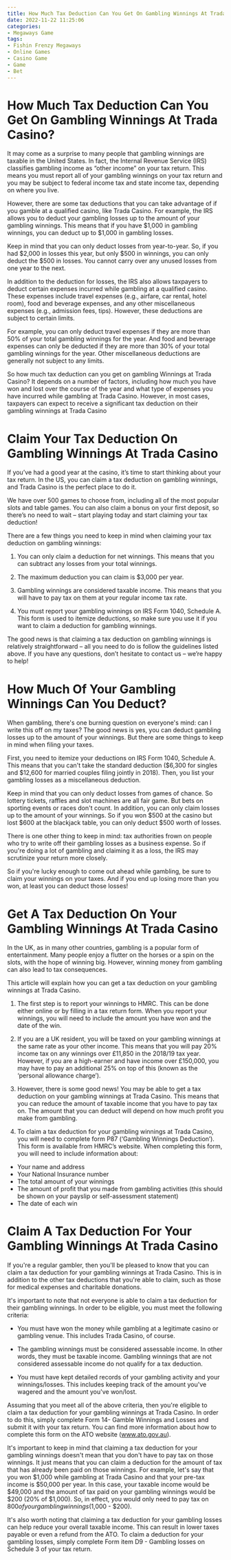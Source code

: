 ```yaml
---
title: How Much Tax Deduction Can You Get On Gambling Winnings At Trada Casino
date: 2022-11-22 11:25:06
categories:
- Megaways Game
tags:
- Fishin Frenzy Megaways
- Online Games
- Casino Game
- Game
- Bet
---
```



#  How Much Tax Deduction Can You Get On Gambling Winnings At Trada Casino?

It may come as a surprise to many people that gambling winnings are taxable in the United States. In fact, the Internal Revenue Service (IRS) classifies gambling income as “other income” on your tax return. This means you must report all of your gambling winnings on your tax return and you may be subject to federal income tax and state income tax, depending on where you live.

However, there are some tax deductions that you can take advantage of if you gamble at a qualified casino, like Trada Casino. For example, the IRS allows you to deduct your gambling losses up to the amount of your gambling winnings. This means that if you have $1,000 in gambling winnings, you can deduct up to $1,000 in gambling losses.

Keep in mind that you can only deduct losses from year-to-year. So, if you had $2,000 in losses this year, but only $500 in winnings, you can only deduct the $500 in losses. You cannot carry over any unused losses from one year to the next.

In addition to the deduction for losses, the IRS also allows taxpayers to deduct certain expenses incurred while gambling at a qualified casino. These expenses include travel expenses (e.g., airfare, car rental, hotel room), food and beverage expenses, and any other miscellaneous expenses (e.g., admission fees, tips). However, these deductions are subject to certain limits.

For example, you can only deduct travel expenses if they are more than 50% of your total gambling winnings for the year. And food and beverage expenses can only be deducted if they are more than 30% of your total gambling winnings for the year. Other miscellaneous deductions are generally not subject to any limits.

So how much tax deduction can you get on gambling Winnings at Trada Casino? It depends on a number of factors, including how much you have won and lost over the course of the year and what type of expenses you have incurred while gambling at Trada Casino. However, in most cases, taxpayers can expect to receive a significant tax deduction on their gambling winnings at Trada Casino

#  Claim Your Tax Deduction On Gambling Winnings At Trada Casino

If you’ve had a good year at the casino, it’s time to start thinking about your tax return. In the US, you can claim a tax deduction on gambling winnings, and Trada Casino is the perfect place to do it.

We have over 500 games to choose from, including all of the most popular slots and table games. You can also claim a bonus on your first deposit, so there’s no need to wait – start playing today and start claiming your tax deduction!

There are a few things you need to keep in mind when claiming your tax deduction on gambling winnings:

1. You can only claim a deduction for net winnings. This means that you can subtract any losses from your total winnings.

2. The maximum deduction you can claim is $3,000 per year.

3. Gambling winnings are considered taxable income. This means that you will have to pay tax on them at your regular income tax rate.

4. You must report your gambling winnings on IRS Form 1040, Schedule A. This form is used to itemize deductions, so make sure you use it if you want to claim a deduction for gambling winnings.

The good news is that claiming a tax deduction on gambling winnings is relatively straightforward – all you need to do is follow the guidelines listed above. If you have any questions, don’t hesitate to contact us – we’re happy to help!

#  How Much Of Your Gambling Winnings Can You Deduct?

When gambling, there's one burning question on everyone's mind: can I write this off on my taxes? The good news is yes, you can deduct gambling losses up to the amount of your winnings. But there are some things to keep in mind when filing your taxes.

First, you need to itemize your deductions on IRS Form 1040, Schedule A. This means that you can't take the standard deduction ($6,300 for singles and $12,600 for married couples filing jointly in 2018). Then, you list your gambling losses as a miscellaneous deduction.

Keep in mind that you can only deduct losses from games of chance. So lottery tickets, raffles and slot machines are all fair game. But bets on sporting events or races don't count. In addition, you can only claim losses up to the amount of your winnings. So if you won $500 at the casino but lost $600 at the blackjack table, you can only deduct $500 worth of losses.

There is one other thing to keep in mind: tax authorities frown on people who try to write off their gambling losses as a business expense. So if you're doing a lot of gambling and claiming it as a loss, the IRS may scrutinize your return more closely.

So if you're lucky enough to come out ahead while gambling, be sure to claim your winnings on your taxes. And if you end up losing more than you won, at least you can deduct those losses!

#  Get A Tax Deduction On Your Gambling Winnings At Trada Casino

In the UK, as in many other countries, gambling is a popular form of entertainment. Many people enjoy a flutter on the horses or a spin on the slots, with the hope of winning big. However, winning money from gambling can also lead to tax consequences.

This article will explain how you can get a tax deduction on your gambling winnings at Trada Casino.

1. The first step is to report your winnings to HMRC. This can be done either online or by filling in a tax return form. When you report your winnings, you will need to include the amount you have won and the date of the win.

2. If you are a UK resident, you will be taxed on your gambling winnings at the same rate as your other income. This means that you will pay 20% income tax on any winnings over £11,850 in the 2018/19 tax year. However, if you are a high-earner and have income over £150,000, you may have to pay an additional 25% on top of this (known as the ‘personal allowance charge’).

3. However, there is some good news! You may be able to get a tax deduction on your gambling winnings at Trada Casino. This means that you can reduce the amount of taxable income that you have to pay tax on. The amount that you can deduct will depend on how much profit you make from gambling.

4. To claim a tax deduction for your gambling winnings at Trada Casino, you will need to complete form P87 (‘Gambling Winnings Deduction’). This form is available from HMRC’s website. When completing this form, you will need to include information about:
- Your name and address
- Your National Insurance number
- The total amount of your winnings
- The amount of profit that you made from gambling activities (this should be shown on your payslip or self-assessment statement)
- The date of each win

#  Claim A Tax Deduction For Your Gambling Winnings At Trada Casino

If you're a regular gambler, then you'll be pleased to know that you can claim a tax deduction for your gambling winnings at Trada Casino. This is in addition to the other tax deductions that you're able to claim, such as those for medical expenses and charitable donations.

It's important to note that not everyone is able to claim a tax deduction for their gambling winnings. In order to be eligible, you must meet the following criteria:

- You must have won the money while gambling at a legitimate casino or gambling venue. This includes Trada Casino, of course.

- The gambling winnings must be considered assessable income. In other words, they must be taxable income. Gambling winnings that are not considered assessable income do not qualify for a tax deduction.

- You must have kept detailed records of your gambling activity and your winnings/losses. This includes keeping track of the amount you've wagered and the amount you've won/lost.

Assuming that you meet all of the above criteria, then you're eligible to claim a tax deduction for your gambling winnings at Trada Casino. In order to do this, simply complete Form 14- Gamble Winnings and Losses and submit it with your tax return. You can find more information about how to complete this form on the ATO website (www.ato.gov.au).

It's important to keep in mind that claiming a tax deduction for your gambling winnings doesn't mean that you don't have to pay tax on those winnings. It just means that you can claim a deduction for the amount of tax that has already been paid on those winnings. For example, let's say that you won $1,000 while gambling at Trada Casino and that your pre-tax income is $50,000 per year. In this case, your taxable income would be $49,000 and the amount of tax paid on your gambling winnings would be $200 (20% of $1,000). So, in effect, you would only need to pay tax on $800 of your gambling winnings ($1,000 - $200).

It's also worth noting that claiming a tax deduction for your gambling losses can help reduce your overall taxable income. This can result in lower taxes payable or even a refund from the ATO. To claim a deduction for your gambling losses, simply complete Form item D9 - Gambling losses on Schedule 3 of your tax return.